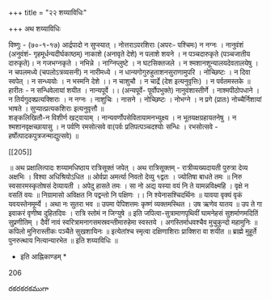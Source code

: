 +++
title = "२२ शय्याविधिः"

+++
अथ शय्याविधिः

विष्णुः - (७०-१-१७) आर्द्रपादो न सुप्स्यात् । नोत्तराऽपरशिराः (अपरः- पश्चिमः) न नग्नः । नानुवंशं (अनुवंशं- गृहमूर्धन्यदीर्घकाष्ठम्) नाकाशे (अनावृते देशे) न पलाशे शयने । न पञ्चदारुकृते (पञ्चजातीय दारुकृते)। न गजभग्नकृते । नभिन्ने । नाग्निप्लुष्टे । न घटसिक्तजले । न श्मशानशून्यालयदेवतालयेषु । न चपलमध्ये (चपलोऽत्रव्यसनी) न नारीमध्ये । न धान्यगोगुरुहुताशनसुराणामुपरि । नोच्छिष्टः । न दिवा स्वपेत् । न सन्ध्ययोः । न भस्मनि देशे ।। न चाशुचौ । न चार्द्रे (देश इत्यनुवृत्तिः) । न पर्वतमस्तके ॥  
हारीतः - न सन्धिवेलायां शयीत । नान्यपूर्वे ।। (अन्यपूर्वे- पूर्वोपभुक्ते) नानुवंशास्तीर्णे । नाश्मपीठोपधाने । न तिर्यगुदक्प्रत्यक्शिराः । न नग्नः । नाशुचिः । नासने । नोच्छिष्टः । नोभग्ने । न प्रगे (प्रातः) नोच्चैर्निशायां भाषते । सुप्यात्प्रत्यकशिराः इत्यनुवृत्तौ ॥  
शङ्कलिखितौ-न विशीर्ण खट्वायाम् । नान्यवर्णोपसेवितायामनभ्युक्ष्य । न भूतयक्षग्रहायतनेषु । न श्मशानवृक्षच्छायासु । न पर्वणि रमसोत्सवे वा(पर्वः प्रतिपत्पञ्चदश्योः सन्धिः । रभसोत्सवे - हर्षोत्पादकपुत्रजन्माद्युत्सवे) ॥  

[[205]]  

॥ अथ प्रक्षालित्पादः शय्यामधिष्ठाय रात्रिसूक्तं जपेत् । अथ रात्रिसूक्तम् - रात्रीव्यख्यदायती पुरुत्रा देव्य अक्षभिः । विश्वा अधिश्रियोऽधित ॥
ओर्वप्रा अमर्त्या निवतो देव्यु १द्वतः । ज्योतिषा बाधते तमः ॥ निरु स्वसारमस्कृतोषसं देव्यायती । अपेदु हासते तमः । 
सा नो अद्य यस्या वयं नि ते यामन्नविक्ष्महि । वृक्षे न वसतिं वयः ॥ निग्रामासो अविक्षत नि पद्वन्तो नि पक्षिणः ।।
नि श्येनासश्चिदर्थिनः ॥ यावया वृक्यं वृकं यवयस्तेनमूर्म्ये । अथा नः सुतरा भव ॥ उपमा पेपिशत्तमः कृष्णं व्यक्तमस्थित । उष ऋणेव यातय ॥ उप ते गा इवाकरं वृणीष्व दुहितदिवः । रात्रि स्तोमं न जिग्युषे ॥ इति जपित्वा-सुत्रामाणपृथिवीं घामनेहसं सुशर्माणमदितिं सुप्रणीतिम् । दैवीं नावं स्वरित्रामनागसमस्रवन्तीमारुहेमा स्वस्तये । अगस्तिर्माधवश्चैव मुचुकुन्दो महामुनिः ॥ कपिलो मुनिरास्तीकः पञ्चैते सुखशायिनः ॥ इत्येतांश्च स्मृत्वा दक्षिणाशिराः प्राक्शिरा वा शयीत ॥ ब्राह्मे मुहूर्ते पुनरुत्थाय नित्यान्यारभेत ॥ इति शय्याविधिः ॥

* इति आह्निकाण्डम् *

206

రకరకరకముగా
